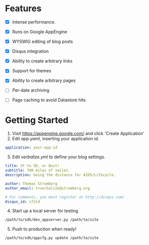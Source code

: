 Features
========
- [x] Intense performance.
- [x] Runs on Google AppEngine
- [x] WYSWIG editing of blog posts
- [x] Disqus integration
- [x] Ability to create arbitrary links
- [x] Support for themes
- [x] Ability to create arbitrary pages
- [ ] Per-date archiving
- [ ] Page caching to avoid Datastore hits


Getting Started
===============
1. Visit https://appengine.google.com/ and click 'Create Application'
2. Edit *app.yaml*, inserting your application id.

```yaml
application: your-app-id
```
3. Edit *verbalize.yml* to define your blog settings.

```yaml
title: SF to SD, or Bust!
subtitle: 700 miles of smiles.
description: Going the distance for AIDS/Lifecycle.

author: Thomas Stromberg
author_email: t+verbalize@stromberg.org

# For comments, you must register at http://disqus.com/
disqus_id: sf2sd
````

4. Start up a local server for testing.

```sh
/path/to/sdk/dev_appserver.py /path/to/site
```

5. Push to production when ready!

```sh
/path/to/sdk/appcfg.py update /path/to/site
````
